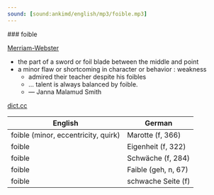 ```yaml
---
sound: [sound:ankimd/english/mp3/foible.mp3]
---
```


\### foible

[Merriam-Webster](https://www.merriam-webster.com/dictionary/foible)

- the part of a sword or foil blade between the middle and point
- a minor flaw or shortcoming in character or behavior : weakness
    - admired their teacher despite his foibles
    - … talent is always balanced by foible.
    - — Janna Malamud Smith

[dict.cc](https://www.dict.cc/foible)

| English        | German       |
| -------------- | ------------ |
| foible (minor, eccentricity, quirk) | Marotte (f, 366) |
| foible | Eigenheit (f, 322) |
| foible | Schwäche (f, 284) |
| foible | Faible (geh, n, 67) |
| foible | schwache Seite (f) |
